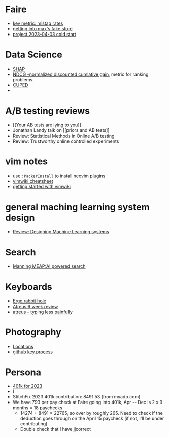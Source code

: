# Faire
* [key metric: mistag rates](faire/mistag_rates.md)
* [getting into max's fake store](faire/fake_store.md)
* [project 2023-04-03 cold start](faire/projects/20230403_cold_start.md)


# Data Science
   * [SHAP](shap.md)
   * [NDCG -normalized discounted cumlative gain](ndcg.md), metric for ranking problems.
   * [CUPED](cuped.md)
   * 
# A/B testing reviews
   * [[Your AB tests are lying to you]]
   * Jonathan Landy talk on [[priors and AB tests]]
   * Review: Statistical Methods in Online A/B testing
   * Review: Trustworthy online controlled experiments
# vim notes
   * use `:PackerInstall` to install neovim plugins
   * [vimwiki cheatsheet](http://thedarnedestthing.com/vimwiki%20cheatsheet)
   * [getting started with vimwiki](https://blog.mague.com/?p=602)
# general maching learning system design
   * [Review: Designing Machine Learning systems](review/systems/designing_ml_systems.md)
# Search
   * [Manning MEAP:AI powered search](review/search/ai_powered_search.md)
# Keyboards
   * [Ergo rabbit hole](https://blog.scottlogic.com/2020/10/09/ergo-rabbit-hole.html)
   * [Atreus 6 week review](https://www.codesections.com/blog/atreus-review/)
   * [atreus - typing less painfully](https://fpsvogel.com/posts/2021/keyboardio-atreus)
# Photography
   * [Locations](photo/locations.md)
* [github key process](https://docs.github.com/en/authentication/connecting-to-github-with-ssh/generating-a-new-ssh-key-and-adding-it-to-the-ssh-agent)

# Persona
* [401k for 2023](finance/401k_2023) 
* l
* StitchFix 2023 401k contribution: 8491.53 (from myadp.com)
* We have 793 per pay check at Faire going into 401k, Apr -- Dec is 2 x 9 months = 18 paychecks
   *  14274 + 8491 = 22765, so over by roughly 265. Need to check if the deduction goes through on the April 15 paycheck (if not, I'll be under contributing)
   * Double check that I have jjcorrect
